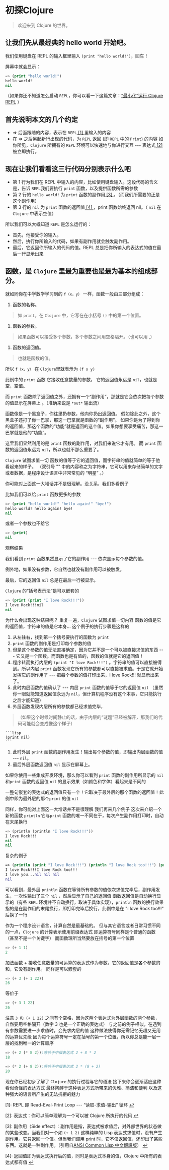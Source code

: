 # 初探Clojure

> 欢迎来到 Clojure 的世界。

## 让我们先从最经典的 hello world 开始吧。

我们使用键盘在 REPL 的输入框里输入 `(print "hello world!")`，回车！

屏幕中就会显示：

```lisp
=> (print "hello world!")
hello world!
nil
```

（如果你还不知道怎么启动 `REPL`，你可以看一下这篇文章：[“最小化”运行 Clojure REPL]() ）

## 首先说明本文的几个约定
<span id='fn_link_repl'></span>
* => 后面跟随的内容，表示在 `REPL`[ [1] ](#repl)里输入的内容
* 在 => 之后另起新行出现的代码，为 `REPL` 返回 (即 `REPL` 中的 `Print`) 的内容
<span id='fn_link_expression'></span>
如你所见，`Clojure` 所拥有的 `REPL` 环境可以快速地与你进行交互 --- 表达式[ [2] ](#expression)被立即执行。

## 现在让我们看看这三行代码分别表示什么吧

* 第 1 行为我们在 REPL 中输入的内容，比如使用键盘输入。这段代码的含义是，告诉 `REPL`我们要执行 `print` 函数，以及提供函数所需的参数
<span id='fn_link_effect'></span>
* 第 2 行的 `hello world!` 为 `print` 函数的副作用[ [3] ](#effect)。（而我们所需要的正是这个副作用）
<span id='fn_link_return'></span>
* 第 3 行的 `nil` 为 `print` 函数的返回值[ [4] ](#return)，print 函数始终返回 nil。（ `nil` 在 `Clojure` 中表示空值）

所以我们可以大概知道 `REPL` 是怎么运行的：

* 首先，他接受你的输入。
* 然后，执行你所输入的代码，如果有副作用就会触发副作用。
* 最后，它返回你所输入的代码的值。REPL 总是把你所输入的表达式的值在最后一行显示出来

## 函数，是 `Clojure` 里最为重要也是最为基本的组成部分。

就如同你在中学数学学习到的 `f（x，y）` 一样，函数一般由三部分组成：

1. 函数的名称。
> 如 `print`。在 `Clojure` 中，它写在在小括号 `()` 中的第一个位置。
1. 函数的参数。
> 如果函数可以接受多个参数，多个参数之间用空格隔开。（也可以用 ,）
1. 函数的返回值。
> 也就是函数的值。

所以 `f（x，y）` 在 `Clojure`里就表示为 `(f x y)`

此例中的 `print` 函数
它接收任意数量的参数，
它的返回值永远是 `nil`，也就是空，空值。

而 `print` 函数除了返回值之外，还拥有一个“副作用”，那就是它会依次把每个参数的值显示在屏幕上 。（准确来说是 `*out*` 输出流）

函数像是一个黑盒子，你往里扔参数，他向你扔出返回值。
假如除此之外，这个黑盒子还打了你一巴掌，那这一巴掌就是函数的“副作用”。
如果你是为了得到你的返回值，那这个函数的“功能”就是返回的这个值。如果你想要享受痛苦，那这一巴掌就是他的“功能”。

这里我们显然利用的是 `print` 函数的副作用，对我们来说它才有用。
而 `print` 函数的返回值永远为 `nil`，所以也就不那么重要了。

`Clojure` 试图求值一切
函数的值等于它的返回值，而字符串的值就简单的等于他看起来的样子。
（双引号 "" 中的内容称之为字符串，它可以用来存储简单的文字或者数据，是程序设计语言中非常常见的 “明星” 。）

你可能对上面这一大堆话并不是很理解。没关系，我们多看例子

比如我们可以给 `print` 函数更多的参数

```lisp
=> (print "hello world!" "hello again!" "bye!")
hello world! hello again! bye!
nil
```

或者一个参数也不给它

```lisp
=> (print)
nil
```

观察结果

我们看到 `print` 函数果然显示了它的副作用 --- 依次显示每个参数的值。

例外地，如果没有参数，它自然也就没有副作用可以被触发。

最后，它的返回值 `nil` 总是在最后一行被显示。

`Clojure` 的“括号表示法”是可以嵌套的

```lisp
=> (print (print "I love Rock!!!"))
I love Rock!!!nil
nil
```

为什么会出现这种结果呢？
重复一遍，`Clojure` 试图求值一切内容
函数的值是它的返回值，字符串的值是它本身…
这个例子的执行步骤是这样的

1. 从左往右，找到第一个括号要执行的函数为 `print`
1. `print` 函数的副作用是打印每个参数的值
1. 但是这个参数的值无法直接确定，因为它并不是一个可以被直接求值的东西 --- 它又是一个函数。而函数也是有值的，函数的值就是它的返回值！
1. 程序转而执行内层的 `(print "I love Rock!!!")` 。字符串的值可以直接被得到。所以内层 `print` 函数发现它所有的参数都可以直接被求值。于是它就开始发挥它的副作用了 --- 把每个参数的值打印出来，I love Rock!!! 就显示出来了。
1. 此时内层函数的值确认了 --- 内层 `print` 函数的值等于它的返回值 `nil` （虽然你一眼就能知道返回值永远为 `nil`，但计算机程序没有这个本事，它只能执行之后才能知道）
1. 外层函数发现内层所有的参数都已经求值完毕，
>（如果这个时候时间静止的话，由于内层的“谜题”已经被解开，那我们的代码可能就会变成像这个样子）

	```lisp 
	(print nil)
	```
1. 此时外层 `print` 函数的副作用发生！输出每个参数的值，即输出内层函数的值 --- `nil`。
1. 最后外层函数返回值 `nil` 显示在屏幕上。

如果你使用一些集成开发环境，那么你可以看到 `print` 函数的副作用所显示的 `nil` 和`print` 函数的返回值 `nil` 的显示效果（如颜色和字体）看起来是不同的

一整句嵌套的表达式的返回值只有一个！它取决于最外层的那个函数的返回值！此例中即为最外层的那个`print` 的值 `nil`

同样，你可能对上面这一大堆话并不是很理解
我们再来几个例子
这次来介绍一个新的函数 `println`
它与`print` 函数的唯一不同在于，每次产生副作用打印时，自动在末尾换行


```lisp
=> (println (println "I love Rock!!!"))
I love Rock!!!
nil
nil
```

复杂的例子

```clojure
=> (println (print "I love Rock!!!") (println "I love Rock too!!!") (print "I love you..."))
I love Rock!!!I love Rock too!!!
I love you...nil nil nil
nil
```

可以看到，最外层 `println` 函数在等待所有参数的值依次求值完毕后，副作用发生，一次性输出了三个 `nil` ，然后显示了自己的返回值
函数返回值是自动换行显示的（有些 `REPL` 环境并不自动换行，取决于具体实现），`println` 函数的换行效果指的是在副作用的末尾换行，即打印完毕后换行，此例中是在 "I love Rock too!!!" 后换了一行

作为一个程序设计语言，计算自然是最基础的。
但与其它语言或者日常习惯不同的一点，`Clojure` 的计算表示使用前缀表达式
即运算符号同样是个普通的函数（甚至不是一个关键字）
而函数理所当然要放在括号的第一个位置

```lisp
=> (+ 1 1)
2
```

加法函数 + 接收任意数量的可运算的表达式作为参数，它的返回值是各个参数的和，它没有副作用。
同样是可以嵌套的

```lisp
=> (+ 3 (+ 1 22))
26
```

等价于

```lisp
=> (+ 3 1 22)
26
```

注意 `3 和 (+ 1 22)` 之间有个空格，因为这两个表达式为外层函数的两个参数，自然要用空格隔开（数字 3 也是一个正确的表达式）
与之前的例子相似，在遇到有参数需要进一步求值时，会先求内层的值
这种做法使得你无需记忆无趣又无用的运算优先级
因为每个运算符号一定在括号的第一个位置，所以你总是能一层一层的找到唯一的计算顺序

```lisp
=> (+ 2 (* 8 2));等价于中缀表达式 2 + 8 * 2
18
```

```lisp
=> (* 2 (+ 8 2));等价于中缀表达式 2 * (8 + 2)
20
```
现在你已经初步了解了 `Clojure` 的执行过程与它的语法
接下来你会逐渐适应这种看似奇怪的表达方式
最终陶醉于这种表达方式所带来的优雅、简洁和便利
以及这种强大的语言所产生的无法抗拒的魅力


<span id="repl">[1]</span>: REPL 即 Read-Eval-Print Loop --- “读取-求值-输出” 循环 [↩](#fn_link_repl)

<span id="expression">[2]</span>: 表达式：你可以简单理解为一个可以被 Clojure 所执行的代码 [↩](#fn_link_expression)

<span id="effect"></span>[3]: 副作用（Side effect）：副作用是指，表达式被求值后，对外部世界的状态做的某些改变。当我们对一个如 `(+ 1 2)` 这样纯粹的 Lisp 表达式求值时，没有产生副作用。它只返回一个值。但当我们调用 print 时，它不仅返回值，还印出了某些东西。这就是一种副作用。（引用自[ANSI Common Lisp 中文翻譯版](http://acl.readthedocs.io/en/latest/zhCN/ch2-cn.html)） [↩](#fn_link_effect)

<span id="return">[4]</span>: 返回值即为表达式执行后的值，同时是表达式本身的值，Clojure 中所有的表达式都有值 [↩](#fn_link_return)